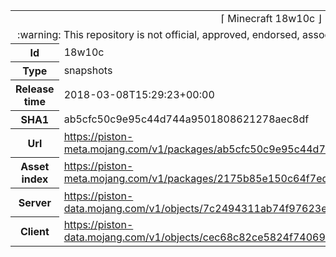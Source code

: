 <html><table>
<tr><td colspan="2" align="center"><img width="0" height="0"><br/>⌈ Minecraft 18w10c ⌋<br/><img width="0" height="0"></td></tr>
<tr><td colspan="2" align="center"><img width="0" height="0"><br/>
:warning: This repository is not official, approved, endorsed, associated or connected with Mojang :warning:
<br/><img width="0" height="0"></td></tr>
<tr><th>Id</th><td>18w10c</td></tr>
<tr><th>Type</th><td>snapshots</td></tr>
<tr><th>Release time</th><td>2018-03-08T15:29:23+00:00</td></tr>
<tr><th>SHA1</th><td>ab5cfc50c9e95c44d744a9501808621278aec8df</td></tr>
<tr><th>Url</th><td><a href="https://piston-meta.mojang.com/v1/packages/ab5cfc50c9e95c44d744a9501808621278aec8df/18w10c.json">https://piston-meta.mojang.com/v1/packages/ab5cfc50c9e95c44d744a9501808621278aec8df/18w10c.json</a></td></tr>
<tr><th>Asset index</th><td><a href="https://piston-meta.mojang.com/v1/packages/2175b85e150c64f7ed285e7624b87c18cd992497/1.13.json">https://piston-meta.mojang.com/v1/packages/2175b85e150c64f7ed285e7624b87c18cd992497/1.13.json</a></td></tr>
<tr><th>Server</th><td><a href="https://piston-data.mojang.com/v1/objects/7c2494311ab74f97623ebf6e2d5beba625a9d5fc/server.jar">https://piston-data.mojang.com/v1/objects/7c2494311ab74f97623ebf6e2d5beba625a9d5fc/server.jar</a></td></tr>
<tr><th>Client</th><td><a href="https://piston-data.mojang.com/v1/objects/cec68c82ce5824f74069e8ba84871786077da6ab/client.jar">https://piston-data.mojang.com/v1/objects/cec68c82ce5824f74069e8ba84871786077da6ab/client.jar</a></td></tr>
</table></html>